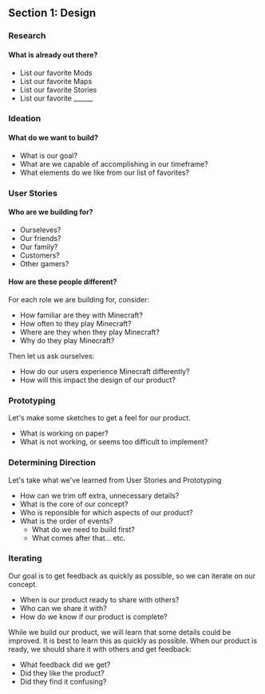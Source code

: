 ## Section 1: Design

### Research

#### What is already out there?
  * List our favorite Mods
  * List our favorite Maps
  * List our favorite Stories
  * List our favorite ______

### Ideation

#### What do we want to build?
  * What is our goal?
  * What are we capable of accomplishing in our timeframe?
  * What elements do we like from our list of favorites?

### User Stories

#### Who are we building for?
  * Ourseleves?
  * Our friends?
  * Our family?
  * Customers?
  * Other gamers?

#### How are these people different?

For each role we are building for, consider:
  * How familiar are they with Minecraft?
  * How often to they play Minecraft?
  * Where are they when they play Minecraft?
  * Why do they play Minecraft?

Then let us ask ourselves:
  * How do our users experience Minecraft differently?
  * How will this impact the design of our product?

### Prototyping

Let's make some sketches to get a feel for our product.
  * What is working on paper?
  * What is not working, or seems too difficult to implement?

### Determining Direction

Let's take what we've learned from User Stories and Prototyping
  * How can we trim off extra, unnecessary details?
  * What is the core of our concept?
  * Who is reponsible for which aspects of our product?
  * What is the order of events?
    * What do we need to build first?
    * What comes after that... etc.

### Iterating

Our goal is to get feedback as quickly as possible, so we can iterate on our concept.
  * When is our product ready to share with others?
  * Who can we share it with?
  * How do we know if our product is complete?

While we build our product, we will learn that some details could be improved. It is best to learn this as quickly as possible. When our product is ready, we should share it with others and get feedback:
  * What feedback did we get?
  * Did they like the product?
  * Did they find it confusing?
